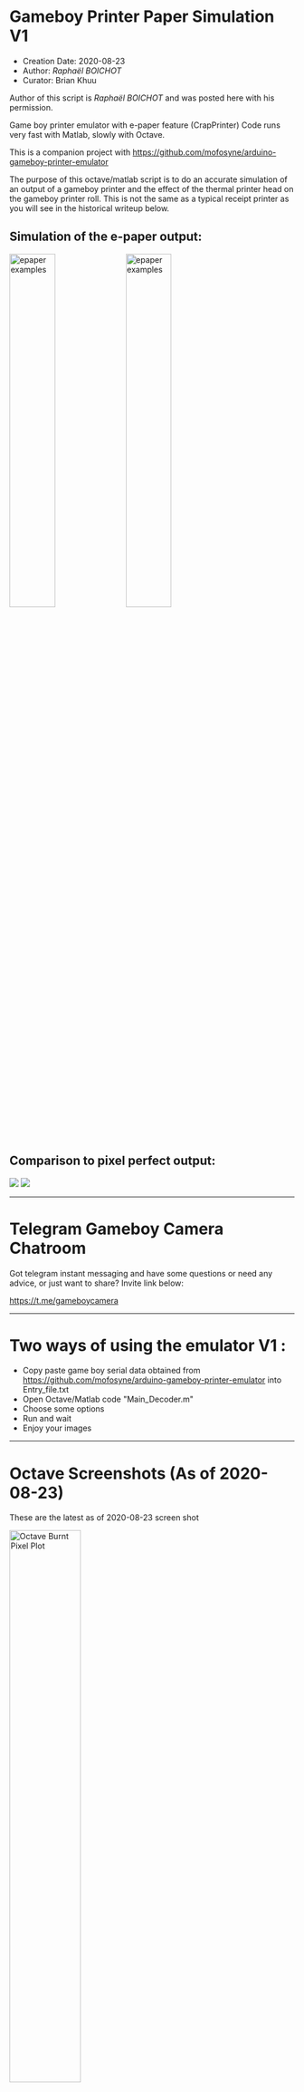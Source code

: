 # Gameboy Printer Paper Simulation V1

* Creation Date: 2020-08-23
* Author: *Raphaël BOICHOT*
* Curator: Brian Khuu

Author of this script is *Raphaël BOICHOT* and was posted here with his permission.

Game boy printer emulator with e-paper feature (CrapPrinter)
Code runs very fast with Matlab, slowly with Octave.

This is a companion project with https://github.com/mofosyne/arduino-gameboy-printer-emulator

The purpose of this octave/matlab script is to do an accurate simulation of an
 output of a gameboy printer and the effect of the thermal printer head on the
 gameboy printer roll. This is not the same as a typical receipt printer as you
 will see in the historical writeup below.

## Simulation of the e-paper output:

<img src="./images/2020-08-23/Game_Boy_Printer_e-paper_1.png" width="40%" height="40%" alt="epaper examples">
<img src="./images/2020-08-23/Game_Boy_Printer_e-paper_2.png" width="40%" height="40%" alt="epaper examples">

## Comparison to pixel perfect output:

![](./images/2020-08-23/Game_Boy_Pixel_perfect_1.png)
![](./images/2020-08-23/Game_Boy_Pixel_perfect_2.png)


--------------------------------------------------------------------------------

# Telegram Gameboy Camera Chatroom

Got telegram instant messaging and have some questions or need any advice, or just want to share? Invite link below:

https://t.me/gameboycamera


--------------------------------------------------------------------------------

# Two ways of using the emulator V1 :

- Copy paste game boy serial data obtained from https://github.com/mofosyne/arduino-gameboy-printer-emulator into Entry_file.txt
- Open Octave/Matlab code "Main_Decoder.m"
- Choose some options
- Run and wait
- Enjoy your images


--------------------------------------------------------------------------------

# Octave Screenshots (As of 2020-08-23)

These are the latest as of 2020-08-23 screen shot

<img src="./images/2020-08-23/octaveBurntPixelPlot.png" width="50%" height="50%" alt="Octave Burnt Pixel Plot">

<img src="./images/2020-08-23/octaveSimPixelDithering.png" width="50%" height="50%" alt="Octave Pixel Dithering">

<img src="./images/2020-08-23/octaveSimVsReal.png" width="50%" height="50%" alt="Octave Simulated Vs Real">

<img src="./images/2020-08-23/octaveSimVsRealZoomed.png" width="50%" height="50%" alt="Octave Simulated Vs Real Zoomed">


--------------------------------------------------------------------------------

# Historical background (As of 2020-08-16)

This conversation occurred in Gameboy Camera Club in discord, contact us for an invite link.

During discussion between *Raphaël BOICHOT* and *maxs - thatguywithagameboycamera*
Raphaël BOICHOT got an idea to simulate the paper output of the gameboy printer.

*herr_zatacke (@herr_gack)* and *Björn (@gameboycameramaniac)* and *crizzlycruz (@23kpixels)* was also in the
chatroom contributing to the discussion of this effort.

> Raphaël BOICHOT
> It gives me an idea : it should be possible to make an "after converter" that outputs images having the same soft aspect that printed paper, I mean the tone, noise, granularity and aliasing due to the printer head. Could somebody send me when possible a very high resolution scan of a printed image from GB camera with a real Game Boy printer, so that I can see what to do ? The idea is to make a real fake printed image.

> R.A.Helllord
> If anyone wants it: https://drive.google.com/file/d/1JRHAElErzPu5oDeHRIkm9hTtXbVukhd9/view?usp=sharing 276MB after compressing it as png, I'll be seeing if I can't get a sharper scan, though

> Raphaël BOICHOT
> It's enough information to try something now, Thanks.

With R.A.Helllord high resolution scan of a real gameboy printer output on good quality paper,
Raphaël BOICHOT obtained a zoomed in sample of the output as ground reference.

![](./images/2020-08-17/RAHelllord_real1.png)

![](./images/2020-08-17/RAHelllord_real2.png)

He also compared with a typical cash receipt

![](./images/2020-08-17/cashTicketExample.png)

From here, Raphaël BOICHOT started work on this project. From the sample of a real printer output, he did a simulation of a single speckle.

![](./images/2020-08-17/octaveSpeckleSim.png)

This allowed him to generate this dot ![](./images/2020-08-17/dot_small.png) and then starting with an original perfect rendering of a gameboy printer output... he carefully crappified it to match the original output in reality.

### Original Image

![](./images/2020-08-17/originalImage.png)

### Attempt 1: First Attempt

![](./images/2020-08-17/attempt1.png)

### Attempt 2: Less Error

![](./images/2020-08-17/attempt2_lesserror.png)

### Attempt 3: Less Pixel Masking

![](./images/2020-08-17/attempt3_lesspixelmask.png)

### Attempt 4: Hard To Be Crap Like Reality

> It hard to be crap like reality ~ Raphaël BOICHOT

![](./images/2020-08-17/attempt4_hardToBeCrapLikeReality.png)

### Attempt 5: Link

![](./images/2020-08-17/attempt5_link.png)

### Attempt 6: Squid

![](./images/2020-08-17/attempt6_squid.png)

# Gameboy Printer Paper Simulation V2

* Creation Date: 2020-09-10
* Author: *Raphaël BOICHOT*

After considering many comparisons between the code V1 and real prints obtained with a recently bought Pocket Printer, I was still not satisfied by the result. The difficulty is that the printer adds noise to the image at different length scales, what is particularly difficult to render with a fast code. So my new idea was to sample a collection of representative pixels of the different grayscales on a good quality scan of isolated pixels printed with my printer.

Typically, there is no image available to print in Game Boy library that presents perfectly isolated pixels. My idea was to create a test case with my brand new SD Game Boy printer code :

https://github.com/Raphael-Boichot/The-Arduino-SD-Game-Boy-Printer

So I created this test image with isolated pixels of the three different grayscales (white is just ignored) :
![](./images/2020-09-10/Image_test.png)

Then I scanned a printing of this image at 3600 dpi (sufficient to see the details of pixels, each pixel beeing approx. 20x20 pixels on the scan) :
![](./images/2020-09-10/Image_test_printed.png)

And I sampled manually a collection of 50 pixels of each level of grayscale (very boring task but quite rewarding at the end) : 
![](./images/2020-09-10/Pixel_sample_3600dpi.png)

Then the Octave code just reads a pixel on a pixel perfect image to get its color, pick a random pixel amonng the 50 of its own "color" and draw it on a new file with some overlapping. 50 pixels of each color is not much, but a pixel is a simple matrix of value. In consequence, to increase randomness each pixel itself is flipped or rotated randomly so that more than 200 different pixels can be generated out of just 50. Finally, the real printing paper presents fibres that create vertical streaks of "ink" (thermal paper has no ink but you see the idea). So the code randomly decreases the intensity of printing along some streaks of limited length chosen randomly. Of course the code in it's present form can be improved, but the result is enough for my poor visual acuity.

I choose to make a test case with a Chip Chip printed from Super Mario Deluxe :
# The pixel perfect test case :
![](./images/2020-09-10/Chip_chip.png)

I then scanned this printing at 3600 dpi (after some contrast enhancement, the printings appear in fact greenish)
# A scan of printed image on a real Game Boy Printer :
![](./images/2020-09-10/Printed.png)

Then I ran Octave with the pixel perfect image and here the result : 
# The e-paper image obtained with Octave :
![](./images/2020-09-10/Direct_e-paper.png)

# Two ways of using the emulator V2 :

- Copy paste game boy serial data obtained from https://github.com/mofosyne/arduino-gameboy-printer-emulator into Entry_file.txt
- Open Octave/Matlab code "Main_Decoder.m"
- Choose some options
- Run and wait
- Enjoy your images

OR

- Choose a pixel perfect image 4 shades of gray from any Game Boy Game using the printer (or any other source)
- Open Octave/Matlab code "Game_Boy_crap_me_directly.m"
- Change the name of the image file to convert
- Run and wait
- Enjoy your 16 millions color 2564x2308 new image

# The e-paper squid test :
![](./images/2020-09-10/Squid_e-paper.png)

# Some known relaxing scene in all it's pixel glory to end :
![](./images/2020-09-10/Z1_e-paper.png)

